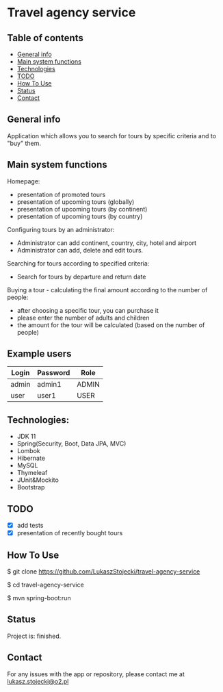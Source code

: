 # Travel agency service

## Table of contents
* [General info](#General-info)
* [Main system functions](#Main-system-functions)
* [Technologies](#Technologies)
* [TODO](#TODO)
* [How To Use](#How-To-Use)
* [Status](#status)
* [Contact](#contact)

## General info

Application which allows you to search for tours by specific criteria and to "buy" them.

## Main system functions

Homepage:
  * presentation of promoted tours
  * presentation of upcoming tours (globally)
  * presentation of upcoming tours (by continent)
  * presentation of upcoming tours (by country)

Configuring tours by an administrator: 
  * Administrator can add continent, country, city, hotel and airport
  * Administrator can add, delete and edit tours.

Searching for tours according to specified criteria:
  * Search for tours by departure and return date

Buying a tour - calculating the final amount according to the number of people:
  * after choosing a specific tour, you can purchase it
  * please enter the number of adults and children
  * the amount for the tour will be calculated (based on the number of people)

## Example users

  | Login  | Password |  Role |
  | ------ | -------- | ----- |
  | admin  |  admin1  | ADMIN |
  | user   |  user1   | USER  |
## Technologies:

 * JDK 11
 * Spring(Security, Boot, Data JPA, MVC)
 * Lombok
 * Hibernate
 * MySQL
 * Thymeleaf
 * JUnit&Mockito
 * Bootstrap

## TODO
 * [X] add tests
 * [X] presentation of recently bought tours

## How To Use
 $ git clone https://github.com/LukaszStojecki/travel-agency-service

 $ cd travel-agency-service

 $ mvn spring-boot:run

## Status
Project is: finished.

## Contact

For any issues with the app or repository, please contact me at lukasz.stojecki@o2.pl
